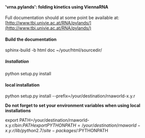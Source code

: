 #### 'vrna.pylands': folding kinetics using ViennaRNA ####

Full documentation should at some point be available at: [http://www.tbi.univie.ac.at/RNA/pylands/](http://www.tbi.univie.ac.at/RNA/pylands/)

#### Build the documentation ####

sphinx-build -b html doc ~/your/html/sourcedir/

##### Installation #####

python setup.py install

#### local installation ####
python setup.py install --prefix=/your/destination/rnaworld-x.y.r

**Do not forget to set your environment variables when using local installations**

export PATH=/your/destination/rnaworld-x.y.r/bin:$PATH
export PYTHONPATH=/your/destination/rnaworld-x.y.r/lib/python2.7/site-packages/:$PYTHONPATH


